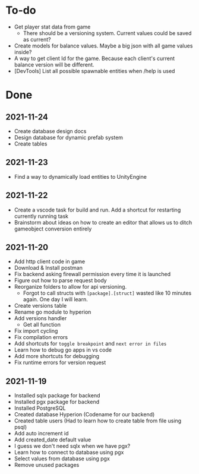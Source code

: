# To-do
- Get player stat data from game
    - There should be a versioning system. Current values could be saved as current?
- Create models for balance values. Maybe a big json with all game values inside? 
- A way to get client Id for the game. Because each client's current balance version will be different.
- [DevTools] List all possible spawnable entities when /help is used

# Done
## 2021-11-24
- Create database design docs
- Design database for dynamic prefab system
- Create tables 

## 2021-11-23
- Find a way to dynamically load entities to UnityEngine
## 2021-11-22
- Create a vscode task for build and run. Add a shortcut for restarting currently running task
- Brainstorm about ideas on how to create an editor that allows us to ditch gameobject conversion entirely
## 2021-11-20
- Add http client code in game 
- Download & Install postman
- Fix backend asking firewall permission every time it is launched
- Figure out how to parse request body
- Reorganize folders to allow for api versioning.
    - Forgot to call structs with `[package].[struct]` wasted like 10 minutes again. One day I will learn.
- Create versions table
- Rename go module to hyperion
- Add versions handler
    - Get all function
- Fix import cycling
- Fix compilation errors
- Add shortcuts for `toggle breakpoint` and `next error in files`
- Learn how to debug go apps in vs code
- Add more shortcuts for debugging
- Fix runtime errors for version request
## 2021-11-19
- Installed sqlx package for backend
- Installed pgx package for backend
- Installed PostgreSQL
- Created database Hyperion (Codename for our backend)
- Created table users (Had to learn how to create table from file using psql)
- Add auto increment id
- Add created_date default value
- I guess we don't need sqlx when we have pgx?
- Learn how to connect to database using pgx
- Select values from database using pgx
- Remove unused packages

